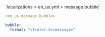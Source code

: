 <!--@include: @/parts/module/message/bubble.md#title-->
<!--@include: @/parts/words.md#path--> `localizations > en_us.yml > message.bubble`

<!--@include: @/parts/module/message/bubble.md#explanation-->

<!--@include: @/parts/words.md#edit-->
```yaml
<en_us.message.bubble>
```

<!--@include: @/parts/words.md#default-->
```yaml
bubble:
  format: "<fcolor:3><message>"
```

<!--@include: @/parts/module/message/bubble.md#parameters-->
<!--@include: @/parts/module/message/bubble.md#localization-->